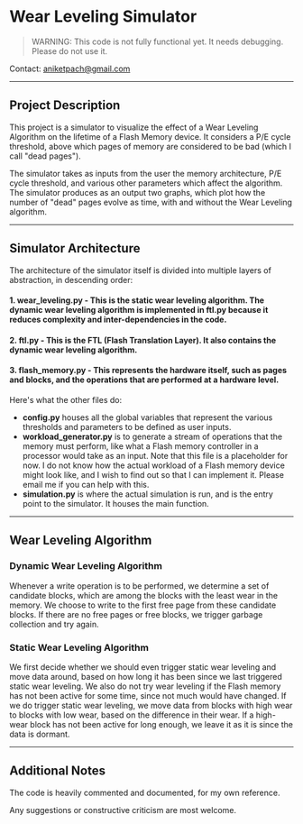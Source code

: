 # Wear Leveling Simulator

> WARNING: This code is not fully functional yet. It needs debugging. Please do not use it.

Contact: aniketpach@gmail.com  

---

## Project Description
This project is a simulator to visualize the effect of a Wear Leveling Algorithm on the lifetime of a Flash Memory device. It considers a P/E cycle threshold, above which pages of memory are considered to be bad (which I call "dead pages").

The simulator takes as inputs from the user the memory architecture, P/E cycle threshold, and various other parameters which affect the algorithm.
The simulator produces as an output two graphs, which plot how the number of "dead" pages evolve as time, with and without the Wear Leveling algorithm.

---

## Simulator Architecture
The architecture of the simulator itself is divided into multiple layers of abstraction, in descending order:

#### 1. wear_leveling.py - This is the static wear leveling algorithm. The dynamic wear leveling algorithm is implemented in ftl.py because it reduces complexity and inter-dependencies in the code.

#### 2. ftl.py - This is the FTL (Flash Translation Layer). It also contains the dynamic wear leveling algorithm.

#### 3. flash_memory.py - This represents the hardware itself, such as pages and blocks, and the operations that are performed at a hardware level.

Here's what the other files do:

- **config.py** houses all the global variables that represent the various thresholds and parameters to be defined as user inputs.
- **workload_generator.py** is to generate a stream of operations that the memory must perform, like what a Flash memory controller in a processor would take as an input. Note that this file is a placeholder for now. I do not know how the actual workload of a Flash memory device might look like, and I wish to find out so that I can implement it. Please email me if you can help with this.
- **simulation.py** is where the actual simulation is run, and is the entry point to the simulator. It houses the main function.

---

## Wear Leveling Algorithm

### Dynamic Wear Leveling Algorithm
Whenever a write operation is to be performed, we determine a set of candidate blocks, which are among the blocks with the least wear in the memory. We choose to write to the first free page from these candidate blocks. If there are no free pages or free blocks, we trigger garbage collection and try again.

### Static Wear Leveling Algorithm
We first decide whether we should even trigger static wear leveling and move data around, based on how long it has been since we last triggered static wear leveling. We also do not try wear leveling if the Flash memory has not been active for some time, since not much would have changed. If we do trigger static wear leveling, we move data from blocks with high wear to blocks with low wear, based on the difference in their wear. If a high-wear block has not been active for long enough, we leave it as it is since the data is dormant.

---

## Additional Notes
The code is heavily commented and documented, for my own reference.

Any suggestions or constructive criticism are most welcome.
